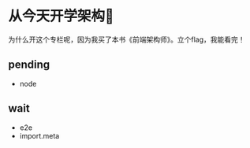 <!--
 * @Desc: 
 * @Author: 曾茹菁
 * @Date: 2022-08-26 14:50:02
 * @LastEditors: 曾茹菁
 * @LastEditTime: 2022-08-31 09:52:59
-->
# 从今天开学架构🥱
为什么开这个专栏呢，因为我买了本书《前端架构师》。立个flag，我能看完！
## pending
- node
## wait
- e2e
- import.meta